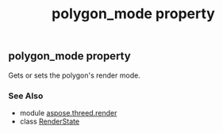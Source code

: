﻿---
title: polygon_mode property
second_title: Aspose.3D for Python via .NET API References
description: 
type: docs
weight: 130
url: /python-net/aspose.threed.render/renderstate/polygon_mode/
is_root: false
---

## polygon_mode property


Gets or sets the polygon's render mode.

### See Also
* module [aspose.threed.render](../../)
* class [RenderState](/3d/python-net/aspose.threed.render/renderstate)
